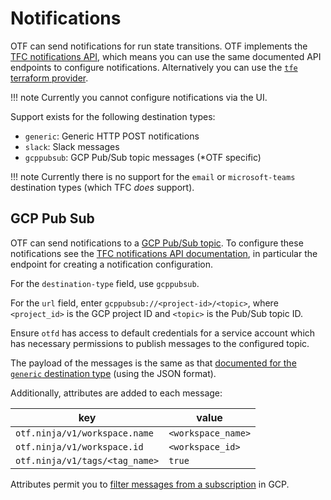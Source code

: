 # Notifications

OTF can send notifications for run state transitions. OTF implements the [TFC notifications API](https://developer.hashicorp.com/terraform/cloud-docs/api-docs/notification-configurations), which means you can use the same documented API endpoints to configure notifications. Alternatively you can use the [`tfe` terraform provider](https://registry.terraform.io/providers/hashicorp/tfe/latest/docs/resources/notification_configuration).

!!! note
	Currently you cannot configure notifications via the UI.

Support exists for the following destination types:

* `generic`: Generic HTTP POST notifications
* `slack`: Slack messages
* `gcppubsub`: GCP Pub/Sub topic messages (*OTF specific)

!!! note
	Currently there is no support for the `email` or `microsoft-teams`
	destination types (which TFC *does* support).

## GCP Pub Sub

OTF can send notifications to a [GCP Pub/Sub
topic](https://cloud.google.com/pubsub/docs/overview). To configure these
notifications see the [TFC notifications API
documentation](https://developer.hashicorp.com/terraform/cloud-docs/api-docs/notification-configurations#create-a-notification-configuration), in particular the endpoint for creating a notification configuration.

For the `destination-type` field, use `gcppubsub`.

For the `url` field, enter `gcppubsub://<project-id>/<topic>`, where `<project_id>` is the GCP project ID and `<topic>` is the Pub/Sub topic ID.

Ensure `otfd` has access to default credentials for a service account which has
necessary permissions to publish messages to the configured topic.

The payload of the messages is the same as that [documented for the `generic`
destination
type](https://developer.hashicorp.com/terraform/cloud-docs/api-docs/notification-configurations#run-notification-payload) (using the JSON format).

Additionally, attributes are added to each message:

|key|value|
|-|-|
|`otf.ninja/v1/workspace.name`|`<workspace_name>`|
|`otf.ninja/v1/workspace.id`|`<workspace_id>`|
|`otf.ninja/v1/tags/<tag_name>`|`true`|

Attributes permit you to [filter messages from a subscription](https://cloud.google.com/pubsub/docs/subscription-message-filter#filtering_syntax) in GCP.
